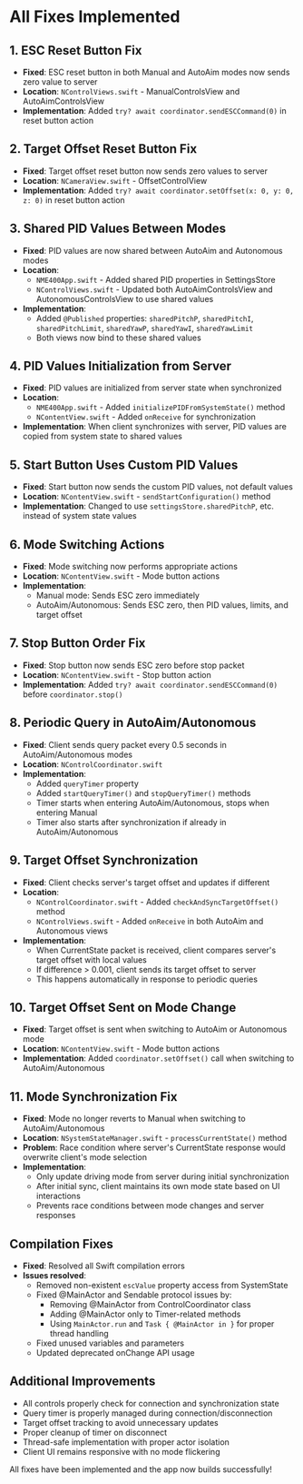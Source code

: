 # All Fixes Implemented

## 1. ESC Reset Button Fix
- **Fixed**: ESC reset button in both Manual and AutoAim modes now sends zero value to server
- **Location**: `NControlViews.swift` - ManualControlsView and AutoAimControlsView
- **Implementation**: Added `try? await coordinator.sendESCCommand(0)` in reset button action

## 2. Target Offset Reset Button Fix  
- **Fixed**: Target offset reset button now sends zero values to server
- **Location**: `NCameraView.swift` - OffsetControlView
- **Implementation**: Added `try? await coordinator.setOffset(x: 0, y: 0, z: 0)` in reset button action

## 3. Shared PID Values Between Modes
- **Fixed**: PID values are now shared between AutoAim and Autonomous modes
- **Location**: 
  - `NME400App.swift` - Added shared PID properties in SettingsStore
  - `NControlViews.swift` - Updated both AutoAimControlsView and AutonomousControlsView to use shared values
- **Implementation**: 
  - Added `@Published` properties: `sharedPitchP`, `sharedPitchI`, `sharedPitchLimit`, `sharedYawP`, `sharedYawI`, `sharedYawLimit`
  - Both views now bind to these shared values

## 4. PID Values Initialization from Server
- **Fixed**: PID values are initialized from server state when synchronized
- **Location**: 
  - `NME400App.swift` - Added `initializePIDFromSystemState()` method
  - `NContentView.swift` - Added `onReceive` for synchronization
- **Implementation**: When client synchronizes with server, PID values are copied from system state to shared values

## 5. Start Button Uses Custom PID Values
- **Fixed**: Start button now sends the custom PID values, not default values
- **Location**: `NContentView.swift` - `sendStartConfiguration()` method
- **Implementation**: Changed to use `settingsStore.sharedPitchP`, etc. instead of system state values

## 6. Mode Switching Actions
- **Fixed**: Mode switching now performs appropriate actions
- **Location**: `NContentView.swift` - Mode button actions
- **Implementation**:
  - Manual mode: Sends ESC zero immediately
  - AutoAim/Autonomous: Sends ESC zero, then PID values, limits, and target offset

## 7. Stop Button Order Fix
- **Fixed**: Stop button now sends ESC zero before stop packet
- **Location**: `NContentView.swift` - Stop button action
- **Implementation**: Added `try? await coordinator.sendESCCommand(0)` before `coordinator.stop()`

## 8. Periodic Query in AutoAim/Autonomous
- **Fixed**: Client sends query packet every 0.5 seconds in AutoAim/Autonomous modes
- **Location**: `NControlCoordinator.swift`
- **Implementation**:
  - Added `queryTimer` property
  - Added `startQueryTimer()` and `stopQueryTimer()` methods
  - Timer starts when entering AutoAim/Autonomous, stops when entering Manual
  - Timer also starts after synchronization if already in AutoAim/Autonomous

## 9. Target Offset Synchronization
- **Fixed**: Client checks server's target offset and updates if different
- **Location**: 
  - `NControlCoordinator.swift` - Added `checkAndSyncTargetOffset()` method
  - `NControlViews.swift` - Added `onReceive` in both AutoAim and Autonomous views
- **Implementation**: 
  - When CurrentState packet is received, client compares server's target offset with local values
  - If difference > 0.001, client sends its target offset to server
  - This happens automatically in response to periodic queries

## 10. Target Offset Sent on Mode Change
- **Fixed**: Target offset is sent when switching to AutoAim or Autonomous mode
- **Location**: `NContentView.swift` - Mode button actions
- **Implementation**: Added `coordinator.setOffset()` call when switching to AutoAim/Autonomous

## 11. Mode Synchronization Fix
- **Fixed**: Mode no longer reverts to Manual when switching to AutoAim/Autonomous
- **Location**: `NSystemStateManager.swift` - `processCurrentState()` method
- **Problem**: Race condition where server's CurrentState response would overwrite client's mode selection
- **Implementation**: 
  - Only update driving mode from server during initial synchronization
  - After initial sync, client maintains its own mode state based on UI interactions
  - Prevents race conditions between mode changes and server responses

## Compilation Fixes
- **Fixed**: Resolved all Swift compilation errors
- **Issues resolved**:
  - Removed non-existent `escValue` property access from SystemState
  - Fixed @MainActor and Sendable protocol issues by:
    - Removing @MainActor from ControlCoordinator class
    - Adding @MainActor only to Timer-related methods
    - Using `MainActor.run` and `Task { @MainActor in }` for proper thread handling
  - Fixed unused variables and parameters
  - Updated deprecated onChange API usage

## Additional Improvements
- All controls properly check for connection and synchronization state
- Query timer is properly managed during connection/disconnection
- Target offset tracking to avoid unnecessary updates
- Proper cleanup of timer on disconnect
- Thread-safe implementation with proper actor isolation
- Client UI remains responsive with no mode flickering

All fixes have been implemented and the app now builds successfully! 